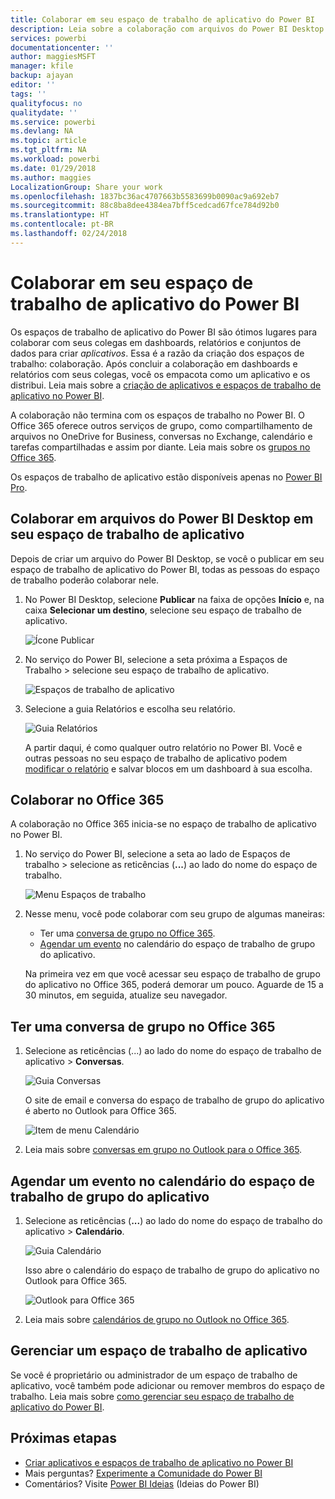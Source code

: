 ```yaml
---
title: Colaborar em seu espaço de trabalho de aplicativo do Power BI
description: Leia sobre a colaboração com arquivos do Power BI Desktop em seu espaço de trabalho de aplicativo e com serviços do Office 365, como o compartilhamento de arquivos no OneDrive for Business, conversas no Exchange, calendário e tarefas.
services: powerbi
documentationcenter: ''
author: maggiesMSFT
manager: kfile
backup: ajayan
editor: ''
tags: ''
qualityfocus: no
qualitydate: ''
ms.service: powerbi
ms.devlang: NA
ms.topic: article
ms.tgt_pltfrm: NA
ms.workload: powerbi
ms.date: 01/29/2018
ms.author: maggies
LocalizationGroup: Share your work
ms.openlocfilehash: 1837bc36ac4707663b5583699b0090ac9a692eb7
ms.sourcegitcommit: 88c8ba8dee4384ea7bff5cedcad67fce784d92b0
ms.translationtype: HT
ms.contentlocale: pt-BR
ms.lasthandoff: 02/24/2018
---
```

# <a name="collaborate-in-your-power-bi-app-workspace"></a>Colaborar em seu espaço de trabalho de aplicativo do Power BI
Os espaços de trabalho de aplicativo do Power BI são ótimos lugares para colaborar com seus colegas em dashboards, relatórios e conjuntos de dados para criar *aplicativos*. Essa é a razão da criação dos espaços de trabalho: colaboração. Após concluir a colaboração em dashboards e relatórios com seus colegas, você os empacota como um aplicativo e os distribui. Leia mais sobre a [criação de aplicativos e espaços de trabalho de aplicativo no Power BI](service-create-distribute-apps.md). 

A colaboração não termina com os espaços de trabalho no Power BI. O Office 365 oferece outros serviços de grupo, como compartilhamento de arquivos no OneDrive for Business, conversas no Exchange, calendário e tarefas compartilhadas e assim por diante. Leia mais sobre os [grupos no Office 365](https://support.office.com/article/Create-a-group-in-Office-365-7124dc4c-1de9-40d4-b096-e8add19209e9).

Os espaços de trabalho de aplicativo estão disponíveis apenas no [Power BI Pro](service-free-vs-pro.md).

## <a name="collaborate-on-power-bi-desktop-files-in-your-app-workspace"></a>Colaborar em arquivos do Power BI Desktop em seu espaço de trabalho de aplicativo
Depois de criar um arquivo do Power BI Desktop, se você o publicar em seu espaço de trabalho de aplicativo do Power BI, todas as pessoas do espaço de trabalho poderão colaborar nele.

1. No Power BI Desktop, selecione **Publicar** na faixa de opções **Início** e, na caixa **Selecionar um destino**, selecione seu espaço de trabalho de aplicativo.
   
    ![Ícone Publicar](media/service-collaborate-power-bi-workspace/power-bi-group-publish-pbix.png)
2. No serviço do Power BI, selecione a seta próxima a Espaços de Trabalho > selecione seu espaço de trabalho de aplicativo.
   
    ![Espaços de trabalho de aplicativo](media/service-collaborate-power-bi-workspace/power-bi-workspace-nav-arrow.png)
3. Selecione a guia Relatórios e escolha seu relatório.
   
    ![Guia Relatórios](media/service-collaborate-power-bi-workspace/power-bi-workspace-report.png)
   
    A partir daqui, é como qualquer outro relatório no Power BI. Você e outras pessoas no seu espaço de trabalho de aplicativo podem [modificar o relatório](service-reports.md) e salvar blocos em um dashboard à sua escolha.

## <a name="collaborate-in-office-365"></a>Colaborar no Office 365
A colaboração no Office 365 inicia-se no espaço de trabalho de aplicativo no Power BI.

1. No serviço do Power BI, selecione a seta ao lado de Espaços de trabalho > selecione as reticências (**...**) ao lado do nome do espaço de trabalho. 
   
   ![Menu Espaços de trabalho](media/service-collaborate-power-bi-workspace/power-bi-app-ellipsis.png)
2. Nesse menu, você pode colaborar com seu grupo de algumas maneiras: 
   
   * Ter uma [conversa de grupo no Office 365](service-collaborate-power-bi-workspace.md#have-a-group-conversation-in-office-365).
   * [Agendar um evento](service-collaborate-power-bi-workspace.md#schedule-an-event-on-the-group-workspace-calendar) no calendário do espaço de trabalho de grupo do aplicativo.
   
   Na primeira vez em que você acessar seu espaço de trabalho de grupo do aplicativo no Office 365, poderá demorar um pouco. Aguarde de 15 a 30 minutos, em seguida, atualize seu navegador.

## <a name="have-a-group-conversation-in-office-365"></a>Ter uma conversa de grupo no Office 365
1. Selecione as reticências (...) ao lado do nome do espaço de trabalho de aplicativo \> **Conversas**. 
   
    ![Guia Conversas](media/service-collaborate-power-bi-workspace/power-bi-app-ellipsis.png)
   
   O site de email e conversa do espaço de trabalho de grupo do aplicativo é aberto no Outlook para Office 365.
   
   ![Item de menu Calendário](media/service-collaborate-power-bi-workspace/pbi_grps_o365convo.png)
2. Leia mais sobre [conversas em grupo no Outlook para o Office 365](https://support.office.com/Article/Have-a-group-conversation-a0482e24-a769-4e39-a5ba-a7c56e828b22).

## <a name="schedule-an-event-on-the-apps-group-workspace-calendar"></a>Agendar um evento no calendário do espaço de trabalho de grupo do aplicativo
1. Selecione as reticências (**...**) ao lado do nome do espaço de trabalho do aplicativo \> **Calendário**. 
   
   ![Guia Calendário](media/service-collaborate-power-bi-workspace/power-bi-app-ellipsis.png)
   
   Isso abre o calendário do espaço de trabalho de grupo do aplicativo no Outlook para Office 365.
   
   ![Outlook para Office 365](media/service-collaborate-power-bi-workspace/pbi_grps_o365_calendar.png)
2. Leia mais sobre [calendários de grupo no Outlook no Office 365](https://support.office.com/Article/Add-edit-and-subscribe-to-group-events-0cf1ad68-1034-4306-b367-d75e9818376a).

## <a name="manage-an-app-workspace"></a>Gerenciar um espaço de trabalho de aplicativo
Se você é proprietário ou administrador de um espaço de trabalho de aplicativo, você também pode adicionar ou remover membros do espaço de trabalho. Leia mais sobre [como gerenciar seu espaço de trabalho de aplicativo do Power BI](service-manage-app-workspace-in-power-bi-and-office-365.md).

## <a name="next-steps"></a>Próximas etapas
* [Criar aplicativos e espaços de trabalho de aplicativo no Power BI](service-create-distribute-apps.md)
* Mais perguntas? [Experimente a Comunidade do Power BI](http://community.powerbi.com/)
* Comentários? Visite [Power BI Ideias](https://ideas.powerbi.com/forums/265200-power-bi) (Ideias do Power BI)

